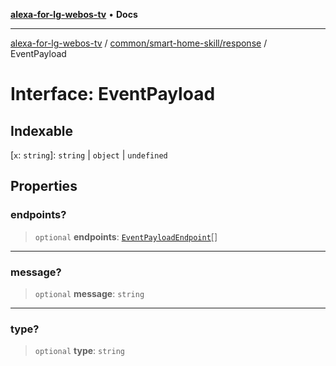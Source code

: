[**alexa-for-lg-webos-tv**](../../../../README.md) • **Docs**

***

[alexa-for-lg-webos-tv](../../../../modules.md) / [common/smart-home-skill/response](../README.md) / EventPayload

# Interface: EventPayload

## Indexable

 \[`x`: `string`\]: `string` \| `object` \| `undefined`

## Properties

### endpoints?

> `optional` **endpoints**: [`EventPayloadEndpoint`](EventPayloadEndpoint.md)[]

***

### message?

> `optional` **message**: `string`

***

### type?

> `optional` **type**: `string`
